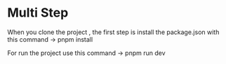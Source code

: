 # Multi Step

When you clone the project , the first step is install the package.json with this command -> pnpm install

For run the project use this command -> pnpm run dev

